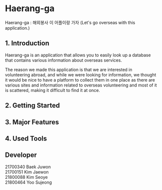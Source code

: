 # Haerang-ga

Haerang-ga : 해외봉사 이 어플이랑 가자 (Let's go overseas with this application.)


## 1. Introduction

Haerang-ga is an application that allows you to easily look up a database that contains various information about overseas services.

The reason we made this application is that we are interested in volunteering abroad, 
and while we were looking for information, we thought it would be nice to have a platform to collect them in one place 
as there are various sites and information related to overseas volunteering and most of it is scattered, making it difficult to find it at once.



## 2. Getting Started


## 3. Major Features


## 4. Used Tools


## Developer

21700340 Baek Juwon<br>
21700151 Kim Jaewon<br>
21800088 Kim Seoye<br>
21800464 Yoo Sujeong
